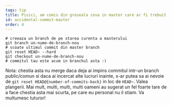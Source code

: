 ```yaml
---
tags: tip
title: Pisici, am comis din greseala ceva in master care ar fi trebuit sa fie pe un branch nou-nout!
id: accidental-commit-master
order: 4
---
```


```git
# creeaza un branch de pe starea curenta a masterului
git branch un-nume-de-branch-nou
# scoate ultimul commit din master branch
git reset HEAD~ --hard
git checkout un-nume-de-branch-nou
# commitul tau este acum in branchul asta :)
```

Nota: chestia asta nu merge daca deja ai impins commitul intr-un branch public/comun si daca ai incercat alte lucruri inainte, s-ar putea sa ai nevoie de `git reset HEAD@{number-of-commits-back}` in loc de `HEAD~`. Valea plangerii. Mai mult, multi, multi, multi oameni au sugerat un fel foarte tare de a face chestia asta mai scurta, pe care eu personal nu il stiam. Va multumesc tuturor!
